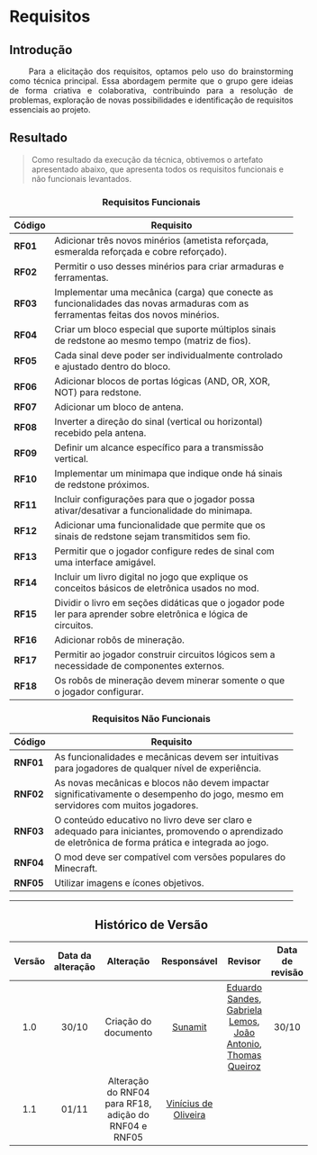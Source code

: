 # Requisitos

## Introdução

<div align="justify">&emsp;&emsp;
Para a elicitação dos requisitos, optamos pelo uso do brainstorming como técnica principal. Essa abordagem permite que o grupo gere ideias de forma criativa e colaborativa, contribuindo para a resolução de problemas, exploração de novas possibilidades e identificação de requisitos essenciais ao projeto.
</div>

## Resultado

> Como resultado da execução da técnica, obtivemos o artefato apresentado abaixo, que apresenta todos os requisitos
> funcionais e não funcionais levantados.

<center>

### Requisitos Funcionais

</center>


<div style="margin: 0 auto; width: fit-content;">

| Código   | Requisito                                                                                                                         |
|----------|-----------------------------------------------------------------------------------------------------------------------------------|
| **RF01** | Adicionar três novos minérios (ametista reforçada, esmeralda reforçada e cobre reforçado).                                        |
| **RF02** | Permitir o uso desses minérios para criar armaduras e ferramentas.                                                                |
| **RF03** | Implementar uma mecânica (carga) que conecte as funcionalidades das novas armaduras com as ferramentas feitas dos novos minérios. |
| **RF04** | Criar um bloco especial que suporte múltiplos sinais de redstone ao mesmo tempo (matriz de fios).                                 |
| **RF05** | Cada sinal deve poder ser individualmente controlado e ajustado dentro do bloco.                                                  |
| **RF06** | Adicionar blocos de portas lógicas (AND, OR, XOR, NOT) para redstone.                                                             |
| **RF07** | Adicionar um bloco de antena.                                                                                                     |
| **RF08** | Inverter a direção do sinal (vertical ou horizontal) recebido pela antena.                                                        |
| **RF09** | Definir um alcance específico para a transmissão vertical.                                                                        |
| **RF10** | Implementar um minimapa que indique onde há sinais de redstone próximos.                                                          |
| **RF11** | Incluir configurações para que o jogador possa ativar/desativar a funcionalidade do minimapa.                                     |
| **RF12** | Adicionar uma funcionalidade que permite que os sinais de redstone sejam transmitidos sem fio.                                    |
| **RF13** | Permitir que o jogador configure redes de sinal com uma interface amigável.                                                       |
| **RF14** | Incluir um livro digital no jogo que explique os conceitos básicos de eletrônica usados no mod.                                   |
| **RF15** | Dividir o livro em seções didáticas que o jogador pode ler para aprender sobre eletrônica e lógica de circuitos.                  |
| **RF16** | Adicionar robôs de mineração.                                                                                                     |
| **RF17** | Permitir ao jogador construir circuitos lógicos sem a necessidade de componentes externos.                                                                                                     |
| **RF18** | Os robôs de mineração devem minerar somente o que o jogador configurar.                                                                                                     |

</div>

<center>

### Requisitos Não Funcionais

</center>


<div style="margin: 0 auto; width: fit-content;">

| Código    | Requisito                                                                                                                                             |
|-----------|-------------------------------------------------------------------------------------------------------------------------------------------------------|
| **RNF01** | As funcionalidades e mecânicas devem ser intuitivas para jogadores de qualquer nível de experiência.                                                  |
| **RNF02** | As novas mecânicas e blocos não devem impactar significativamente o desempenho do jogo, mesmo em servidores com muitos jogadores.                     |
| **RNF03** | O conteúdo educativo no livro deve ser claro e adequado para iniciantes, promovendo o aprendizado de eletrônica de forma prática e integrada ao jogo. |
| **RNF04** | O mod deve ser compatível com versões populares do Minecraft.                                                                                |
| **RNF05** | Utilizar imagens e ícones objetivos.                                                                              |


</div>

---

<center>

## Histórico de Versão

</center>

<div style="margin: 0 auto; width: fit-content;">

| Versão | Data da alteração |      Alteração       |              Responsável              |                                                                                             Revisor                                                                                              | Data de revisão |
|:------:|:-----------------:|:--------------------:|:-------------------------------------:|:------------------------------------------------------------------------------------------------------------------------------------------------------------------------------------------------:|:---------------:|
|  1.0   |       30/10       | Criação do documento | [Sunamit](https://github.com/Sunamit) | [Eduardo Sandes](https://github.com/DiceRunner714), [Gabriela Lemos](https://github.com/heylisten64), [João Antonio](https://github.com/joaoseisei), [Thomas Queiroz](https://github.com/thmasq) |      30/10      |
 | 1.1 | 01/11 | Alteração do RNF04 para RF18, adição do RNF04 e RNF05  | [Vinícius de Oliveira](https://github.com/ViniciussdeOliveira) | <!--[nome](https://github.com/Usuario do github)--> | <!-- xx/xx --> |
</div>

